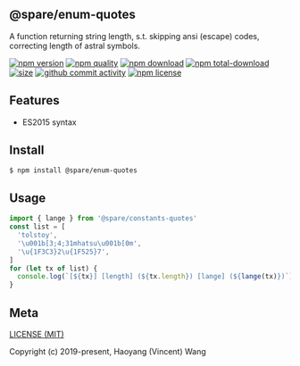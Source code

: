 ## @spare/enum-quotes
A function returning string length,
s.t. 
    skipping ansi (escape) codes,
    correcting length of astral symbols.

[![npm version][npm-image]][npm-url]
[![npm quality][quality-image]][quality-url]
[![npm download][download-image]][npm-url]
[![npm total-download][total-download-image]][npm-url]
[![size][size]][size-url]
[![github commit activity][commit-image]][github-url]
[![npm license][license-image]][npm-url]

## Features

- ES2015 syntax

## Install
```console
$ npm install @spare/enum-quotes
```

## Usage
```js
import { lange } from '@spare/constants-quotes'
const list = [
  'tolstoy',
  '\u001b[3;4;31mhatsu\u001b[0m',
  '\u{1F3C3}2\u{1F525}7',
]
for (let tx of list) {
  console.log(`[${tx}] [length] (${tx.length}) [lange] (${lange(tx)})`)
}
```

## Meta
[LICENSE (MIT)](/LICENSE)

Copyright (c) 2019-present, Haoyang (Vincent) Wang

[//]: <> (Shields)
[npm-image]: https://img.shields.io/npm/v/@spare/enum-quotes.svg?style=flat-square
[quality-image]: http://npm.packagequality.com/shield/@spare/enum-quotes.svg?style=flat-square
[download-image]: https://img.shields.io/npm/dm/@spare/enum-quotes.svg?style=flat-square
[total-download-image]:https://img.shields.io/npm/dt/@spare/enum-quotes.svg?style=flat-square
[license-image]: https://img.shields.io/npm/l/@spare/enum-quotes.svg?style=flat-square
[commit-image]: https://img.shields.io/github/commit-activity/y/hoyeungw/spare/enum-quotes?style=flat-square
[size]: https://flat.badgen.net/packagephobia/install/@spare/enum-quotes

[//]: <> (Link)
[npm-url]: https://npmjs.org/package/@spare/enum-quotes
[quality-url]: http://packagequality.com/#?package=@spare/enum-quotes
[github-url]: https://github.com/hoyeungw/@spare/enum-quotes
[size-url]: https://packagephobia.now.sh/result?p=@spare/enum-quotes
